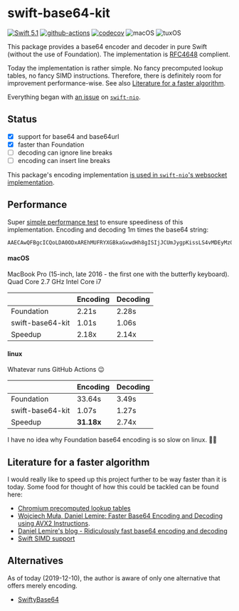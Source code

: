 # swift-base64-kit

[![Swift 5.1](https://img.shields.io/badge/Swift-5.1-blue.svg)](https://swift.org/download/)
[![github-actions](https://github.com/fabianfett/swift-base64-kit/workflows/CI/badge.svg)](https://github.com/fabianfett/swift-base64-kit/actions)
[![codecov](https://codecov.io/gh/fabianfett/swift-base64-kit/branch/master/graph/badge.svg)](https://codecov.io/gh/fabianfett/swift-base64)
![macOS](https://img.shields.io/badge/os-macOS-green.svg?style=flat)
![tuxOS](https://img.shields.io/badge/os-tuxOS-green.svg?style=flat)


This package provides a base64 encoder and decoder in pure Swift (without the use of Foundation). The implementation is [RFC4648](https://tools.ietf.org/html/rfc4648) complient.

Today the implementation is rather simple. No fancy precomputed lookup tables, no fancy SIMD instructions. Therefore, there is definitely room for improvement performance-wise. See also [Literature for a faster algorithm](#user-content-literature-for-a-faster-algorithm).

Everything began with [an issue](https://github.com/apple/swift-nio/issues/1265) on [`swift-nio`](https://github.com/apple/swift-nio).

## Status

- [x] support for base64 and base64url 
- [x] faster than Foundation
- [ ] decoding can ignore line breaks
- [ ] encoding can insert line breaks

This package's encoding implementation [is used in `swift-nio`'s websocket implementation](https://github.com/apple/swift-nio/blob/master/Sources/NIOWebSocket/Base64.swift).

## Performance

Super [simple performance test](https://github.com/fabianfett/swift-base64-kit/blob/master/Sources/Base64KitPerformanceTest/main.swift) 
to ensure speediness of this implementation. Encoding and decoding 1m times the base64 string:

```
AAECAwQFBgcICQoLDA0ODxAREhMUFRYXGBkaGxwdHh8gISIjJCUmJygpKissLS4vMDEyMzQ1Njc4OTo7PD0+P0BBQkNERUZHSElKS0xNTk9QUVJTVFVWV1hZWltcXV5fYGFiY2RlZmdoaWprbG1ub3BxcnN0dXZ3eHl6e3x9fn+AgYKDhIWGh4iJiouMjY6PkJGSk5SVlpeYmZqbnJ2en6ChoqOkpaanqKmqq6ytrq+wsbKztLW2t7i5uru8vb6/wMHCw8TFxsfIycrLzM3Oz9DR0tPU1dbX2Nna29zd3t/g4eLj5OXm5+jp6uvs7e7v8PHy8/T19vf4+fr7/P3+/w==
```

#### macOS

MacBook Pro (15-inch, late 2016 - the first one with the butterfly keyboard). 
Quad Core 2.7 GHz Intel Core i7

|  | Encoding | Decoding |
|:--|:--|:--|
| Foundation   | 2.21s | 2.28s |
| swift-base64-kit | 1.01s | 1.06s |
| Speedup | 2.18x | 2.14x |

#### linux

Whatevar runs GitHub Actions 😉

|  | Encoding | Decoding |
|:--|:--|:--|
| Foundation   | 33.64s | 3.49s |
| swift-base64-kit | 1.07s | 1.27s |
| Speedup | **31.18x** | 2.74x |

I have no idea why Foundation base64 encoding is so slow on linux. 🤷‍♂️

## Literature for a faster algorithm

I would really like to speed up this project further to be way faster than it is today. Some food for thought of how this could be tackled can be found here:

- [Chromium precomputed lookup tables](https://github.com/lemire/fastbase64/blob/master/src/chromiumbase64.c)
- [Wojciech Muła, Daniel Lemire: Faster Base64 Encoding and Decoding using AVX2 Instructions](https://arxiv.org/pdf/1704.00605.pdf).
- [Daniel Lemire's blog - Ridiculously fast base64 encoding and decoding](https://lemire.me/blog/2018/01/17/ridiculously-fast-base64-encoding-and-decoding/)
- [Swift SIMD support](https://github.com/apple/swift-evolution/blob/master/proposals/0229-simd.md)

## Alternatives

As of today (2019-12-10), the author is aware of only one alternative that offers merely encoding.

- [SwiftyBase64](https://github.com/drichardson/SwiftyBase64)

